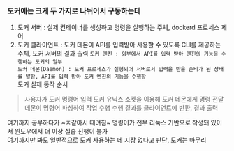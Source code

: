 ### 도커에는 크게 두 가지로 나뉘어서 구동하는데  
1. 도커 서버 : 실제 컨테이너를 생성하고 명령을 실행하는 주체, dockerd 프로세스 제어
2. 도커 클라이언트 : 도커 데몬이 API를 입력받아 사용할 수 있도록 CLI를 제공하는 주체, 도커 서버의 결과 출력
`도커 엔진 : 외부에서 API를 입력 받아 엔진의 기능을 수행하는 도커의 일부`  
`도커 데몬(Daemon) : 도커 프로세스가 실행되어 서버로서 입력을 받을 준비가 된 상태를 말함, API를 입력 받아 도커 엔진의 기능을 수행함`  
도커 실제 동작 순서
> 사용자가 도커 명령어 입력
> 도커 유닉스 소켓을 이용해 도커 데몬에게 명령 전달
> 데몬이 명령어 파싱하여 작업 수행
> 수행 결과를 클라이언트에 반환, 결과 출력

여기까지 공부하다가 ~ㅈ같아서 때려침~ 명령어가 전부 리눅스 기반으로 작성돼 있어서 윈도우에서 더 이상 실습 진행이 불가  
여기까지만 봐도 일반적으로 도커 사용하는 데 지장 없다고 판단, 도커는 마무리
